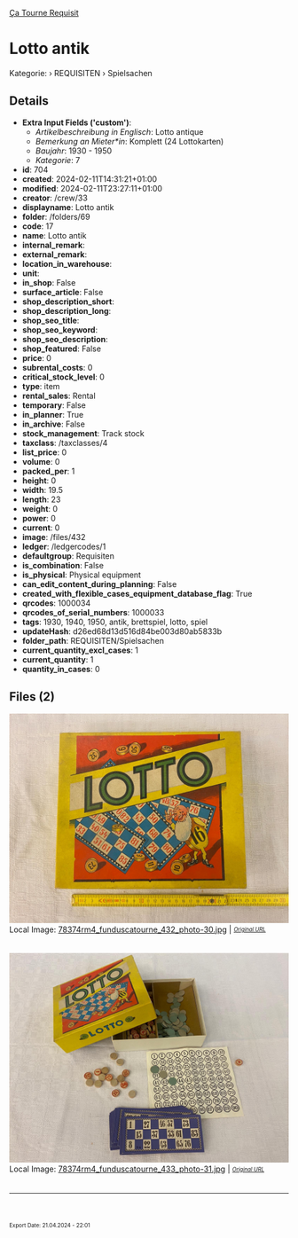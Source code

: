 [Ça Tourne Requisit](https://www.catourne.ch)

# Lotto antik

Kategorie: › REQUISITEN › Spielsachen



## Details
- **Extra Input Fields ('custom')**:
  - *Artikelbeschreibung in Englisch*: Lotto antique
  - *Bemerkung an Mieter\*in*: Komplett (24 Lottokarten)
  - *Baujahr*: 1930 - 1950
  - *Kategorie*: 7
- **id**: 704
- **created**: 2024-02-11T14:31:21+01:00
- **modified**: 2024-02-11T23:27:11+01:00
- **creator**: /crew/33
- **displayname**: Lotto antik
- **folder**: /folders/69
- **code**: 17
- **name**: Lotto antik
- **internal_remark**: 
- **external_remark**: 
- **location_in_warehouse**: 
- **unit**: 
- **in_shop**: False
- **surface_article**: False
- **shop_description_short**: 
- **shop_description_long**: 
- **shop_seo_title**: 
- **shop_seo_keyword**: 
- **shop_seo_description**: 
- **shop_featured**: False
- **price**: 0
- **subrental_costs**: 0
- **critical_stock_level**: 0
- **type**: item
- **rental_sales**: Rental
- **temporary**: False
- **in_planner**: True
- **in_archive**: False
- **stock_management**: Track stock
- **taxclass**: /taxclasses/4
- **list_price**: 0
- **volume**: 0
- **packed_per**: 1
- **height**: 0
- **width**: 19.5
- **length**: 23
- **weight**: 0
- **power**: 0
- **current**: 0
- **image**: /files/432
- **ledger**: /ledgercodes/1
- **defaultgroup**: Requisiten
- **is_combination**: False
- **is_physical**: Physical equipment
- **can_edit_content_during_planning**: False
- **created_with_flexible_cases_equipment_database_flag**: True
- **qrcodes**: 1000034
- **qrcodes_of_serial_numbers**: 1000033
- **tags**: 1930, 1940, 1950, antik, brettspiel, lotto, spiel
- **updateHash**: d26ed68d13d516d84be003d80ab5833b
- **folder_path**: REQUISITEN/Spielsachen
- **current_quantity_excl_cases**: 1
- **current_quantity**: 1
- **quantity_in_cases**: 0

## Files (2)
![File](<../17_1000034_Lotto antik/78374rm4_funduscatourne_432_photo-30.jpg>)
Local Image: [78374rm4_funduscatourne_432_photo-30.jpg](<../17_1000034_Lotto antik/78374rm4_funduscatourne_432_photo-30.jpg>) | <sub><sup>[*Original URL*](https://s3-eu-west-1.amazonaws.com/rentman-production/78374%2Frm4_funduscatourne_432_photo-30.jpg)</sup></sub><br><br>


![File](<../17_1000034_Lotto antik/78374rm4_funduscatourne_433_photo-31.jpg>)
Local Image: [78374rm4_funduscatourne_433_photo-31.jpg](<../17_1000034_Lotto antik/78374rm4_funduscatourne_433_photo-31.jpg>) | <sub><sup>[*Original URL*](https://s3-eu-west-1.amazonaws.com/rentman-production/78374%2Frm4_funduscatourne_433_photo-31.jpg)</sup></sub><br><br>



---
<br><br><sub><sup>Export Date: 21.04.2024 - 22:01</sub></sup>
